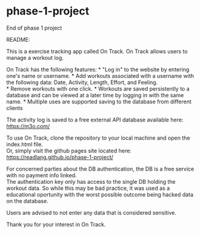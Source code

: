 # phase-1-project
End of phase 1 project

README:

This is a exercise tracking app called On Track.  On Track allows users to manage a workout log.

On Track has the following features:
    * "Log in" to the website by entering one's name or username.
    * Add workouts associated with a username with the following data: Date, Activity, Length, Effort, and Feeling.  
    * Remove workouts with one click.
    * Workouts are saved persistently to a database and can be viewed at a later time by logging in with the same name.
    * Multiple uses are supported saving to the database from different clients

The activity log is saved to a free external API database available here: https://m3o.com/

To use On Track, clone the repository to your local machine and open the index.html file.  
Or, simply visit the github pages site located here: https://readlang.github.io/phase-1-project/

For concerned parties about the DB authentication, the DB is a free service with no payment info linked.  
The authentication key only has access to the single DB holding the workout data.
So while this may be bad practice, it was used as a educational oportunity with the worst possible outcome being hacked data on the database.

Users are advised to not enter any data that is considered sensitive.

Thank you for your interest in On Track.